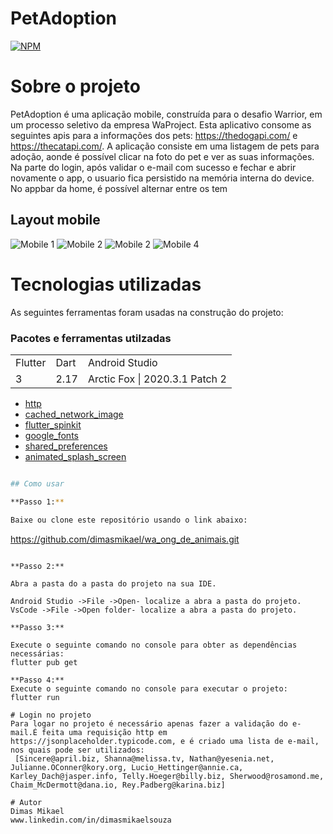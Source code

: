 # PetAdoption
[![NPM](https://img.shields.io/npm/l/react)](https://github.com/dimasmikael/wa_ong_de_animais/blob/master/LICENCE) 

# Sobre o projeto


PetAdoption é uma aplicação  mobile, construída para o desafio Warrior,  em um processo seletivo da  empresa WaProject.
Esta aplicativo consome as seguintes apis para a informações dos pets: https://thedogapi.com/ e https://thecatapi.com/.
A aplicação consiste em uma listagem de pets para adoção, aonde é possível clicar na foto do  pet e ver as suas informações.
Na parte do login, após validar  o e-mail com sucesso e fechar e abrir novamente o app, o usuario fica persistido na memória interna do device.
No appbar da home, é possível alternar entre os tem


## Layout mobile
![Mobile 1](https://github.com/dimasmikael/wa_ong_de_animais/blob/master/assets/imagens_app/login.png) ![Mobile 2](https://github.com/dimasmikael/wa_ong_de_animais/blob/master/assets/imagens_app/home.png)
![Mobile 2](https://github.com/dimasmikael/wa_ong_de_animais/blob/master/assets/imagens_app/menu.png)
![Mobile 4](https://github.com/dimasmikael/wa_ong_de_animais/blob/master/assets/imagens_app/detalhespet.png)


# Tecnologias utilizadas

As seguintes ferramentas foram usadas na construção do projeto:
### Pacotes e ferramentas utilzadas
<table>
  <tr>
    <td>Flutter</td>
    <td>Dart</td>
    <td>Android Studio</td>
  </tr>
  <tr>
    <td>3</td>
    <td>2.17</td>
    <td>Arctic Fox | 2020.3.1 Patch 2</td>
  </tr>
</table>

* [http](https://pub.dev/packages/http)
* [cached_network_image](https://pub.dev/packages/cached_network_image)
* [flutter_spinkit](https://pub.dev/packages/flutter_spinkit)
* [google_fonts](https://pub.dev/packages/google_fonts) 
* [shared_preferences](https://pub.dev/packages/shared_preferences)
* [animated_splash_screen](https://pub.dev/packages/animated_splash_screen)

```bash

## Como usar

**Passo 1:**

Baixe ou clone este repositório usando o link abaixo:

```
https://github.com/dimasmikael/wa_ong_de_animais.git
```

**Passo 2:**

Abra a pasta do a pasta do projeto na sua IDE.

Android Studio ->File ->Open- localize a abra a pasta do projeto.
VsCode ->File ->Open folder- localize a abra a pasta do projeto.

**Passo 3:**

Execute o seguinte comando no console para obter as dependências necessárias:
flutter pub get 

**Passo 4:**
Execute o seguinte comando no console para executar o projeto:
flutter run

# Login no projeto
Para logar no projeto é necessário apenas fazer a validação do e-mail.É feita uma requisição http em https://jsonplaceholder.typicode.com, e é criado uma lista de e-mail, nos quais pode ser utilizados:
 [Sincere@april.biz, Shanna@melissa.tv, Nathan@yesenia.net, Julianne.OConner@kory.org, Lucio_Hettinger@annie.ca, Karley_Dach@jasper.info, Telly.Hoeger@billy.biz, Sherwood@rosamond.me, Chaim_McDermott@dana.io, Rey.Padberg@karina.biz]
 
# Autor
Dimas Mikael
www.linkedin.com/in/dimasmikaelsouza

